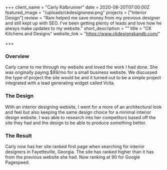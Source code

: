 +++
client_name = "Carly Kalbrunner"
date = 2020-08-20T07:00:00Z
featured_image = "/uploads/ckdesignsnew.png"
projects = ["Interior Design"]
review = "Ram helped me save money from my previous designer and still kept up with SEO. I've been getting plenty of leads and love how he always make updates to my website."
short_description = ""
title = "CK Kitchens and Designs"
website_link = "https://www.ckdesignskandb.com/"

+++
### Overview

Carly came to me through my website and loved the work I had done. She was originally paying $99/mo for a small business website. We discussed the type of project the site would be and it turned out to be a simple project integrated with a lead generating widget called Vcita.

### The Design

With an interior designing website, I went for a more of an architectural look and feel but also keeping the same design choice for a minimal interior design website. I was able to research into her competitors based off the site they had and the design to be able to produce something better.

### The Result

Carly now has her site ranked first page when searching for interior designers in Fayetteville, Georgia. The site has ranked higher than it has from the previous website she had. Now ranking at 90 for Google Pagespeed.